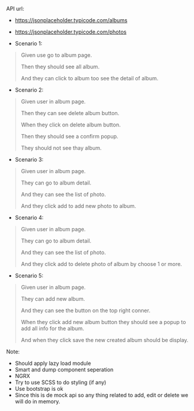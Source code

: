 API url: 
 * https://jsonplaceholder.typicode.com/albums

 * https://jsonplaceholder.typicode.com/photos

* Scenario 1: 

> Given use go to album page.
> 
> Then they should see all album.
> 
> And they can click to album too see the detail of album.

* Scenario 2:

> Given user in album page.
> 
> Then they can see delete album button.
> 
> When they click on delete album button.
> 
> Then they should see a confirm popup.
> 
> They should not see thay album.

* Scenario 3:

> Given user in album page.
> 
> They can go to album detail.
> 
> And they can see the list of photo.
> 
> And they click add to add new photo to album.

* Scenario 4:

> Given user in album page.
> 
> They can go to album detail.
> 
> And they can see the list of photo.
> 
> And they click add to delete photo of album by choose 1 or more.

* Scenario 5:

> Given user in album page.
> 
> They can add new album.
> 
> And they can see the button on the top right conner.
>
> When they click add new album button they should see a popup to add all info for the album.
> 
> And when they click save the new created album should be display.

Note: 
* Should apply lazy load module
* Smart and dump component seperation
* NGRX
* Try to use SCSS to do styling (if any)
* Use bootstrap is ok
* Since this is de mock api so any thing related to add, edit or delete we will do in memory.